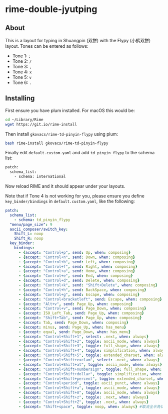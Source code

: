 # rime-double-jyutping

## About

This is a layout for typing in Shuangpin (双拼) with the Flypy (小鹤双拼) layout. Tones can be entered as follows:

* Tone 1: `;`
* Tone 2: `/`
* Tone 3: `,`
* Tone 4: `x`
* Tone 5: `v`
* Tone 6: `.`

## Installing

First ensure you have plum installed. For macOS this would be:

```bash
cd ~/Library/Rime
wget https://git.io/rime-install
```

Then install `gkovacs/rime-td-pinyin-flypy` using plum:

```bash
bash rime-install gkovacs/rime-td-pinyin-flypy
```

Finally edit `default.custom.yaml` and add `td_pinyin_flypy` to the schema list:

```bash
patch:
  schema_list:
    - schema: international
```

Now reload RIME and it should appear under your layouts.

Note that if Tone 4 is not working for you, please ensure you define `key_binder/bindings` in `default.custom.yaml`, like the following:

```yaml
patch:
  schema_list:
    - schema: td_pinyin_flypy
  "menu/page_size": 9
  ascii_composer/switch_key:
    Shift_L: noop
    Shift_R: noop
  key_binder:
    bindings:
      - {accept: "Control+p", send: Up, when: composing}
      - {accept: "Control+n", send: Down, when: composing}
      - {accept: "Control+b", send: Left, when: composing}
      - {accept: "Control+f", send: Right, when: composing}
      - {accept: "Control+a", send: Home, when: composing}
      - {accept: "Control+e", send: End, when: composing}
      - {accept: "Control+d", send: Delete, when: composing}
      - {accept: "Control+k", send: "Shift+Delete", when: composing}
      - {accept: "Control+h", send: BackSpace, when: composing}
      - {accept: "Control+g", send: Escape, when: composing}
      - {accept: "Control+bracketleft", send: Escape, when: composing}
      - {accept: "Alt+v", send: Page_Up, when: composing}
      - {accept: "Control+v", send: Page_Down, when: composing}
      - {accept: ISO_Left_Tab, send: Page_Up, when: composing}
      - {accept: "Shift+Tab", send: Page_Up, when: composing}
      - {accept: Tab, send: Page_Down, when: composing}
      - {accept: minus, send: Page_Up, when: has_menu}
      - {accept: equal, send: Page_Down, when: has_menu}
      - {accept: "Control+Shift+1", select: .next, when: always}
      - {accept: "Control+Shift+2", toggle: ascii_mode, when: always}
      - {accept: "Control+Shift+3", toggle: full_shape, when: always}
      - {accept: "Control+Shift+4", toggle: simplification, when: always}
      - {accept: "Control+Shift+5", toggle: extended_charset, when: always}
      - {accept: "Control+Shift+exclam", select: .next, when: always}
      - {accept: "Control+Shift+at", toggle: ascii_mode, when: always}
      - {accept: "Control+Shift+numbersign", toggle: full_shape, when: always}
      - {accept: "Control+Shift+dollar", toggle: simplification, when: always}
      - {accept: "Control+Shift+percent", toggle: extended_charset, when: always}
      - {accept: "Control+period", toggle: ascii_punct, when: always}
      - {accept: "Control+Shift+a", toggle: ascii_mode, when: always}
      - {accept: "Control+Shift+A", toggle: ascii_mode, when: always}
      - {accept: "Control+Shift+z", toggle: .next, when: always}
      - {accept: "Control+Shift+Z", toggle: .next, when: always}
      - {accept: "Shift+space", toggle: noop, when: always} #取消全半角切换
```
